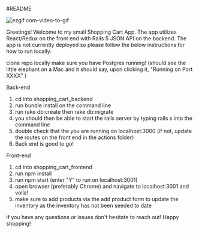 #README

![ezgif com-video-to-gif](https://cloud.githubusercontent.com/assets/13028695/19162997/1d2f9ece-8bc8-11e6-800c-646e5c40405c.gif)


Greetings! Welcome to my small Shopping Cart App. The app utilizes React/Redux on the front end with Rails 5 JSON  API on the backend. The app is not currently deployed so please follow the below instructions for how to run locally:

clone repo locally
make sure you have Postgres running! (should see the little elephant on a Mac and it should say, upon clicking it, "Running on Port XXXX" )

Back-end

1. cd into shopping_cart_backend
2. run bundle install on the command line
3. run rake db:create then rake db:migrate
4. you should then be able to start the rails server by typing rails s into the command line
5. double check that the you are running on localhost:3000  (if not, update the routes on the front end in the actions folder)
6. Back end is good to go!


Front-end

1. cd into shopping_cart_frontend
2. run npm install
3. run npm start (enter "Y" to run on localhost:3001)
4. open browser (preferably Chrome) and navigate to localhost:3001 and voila!
5. make sure to add products via the add product form to update the inventory as the inventory has not been seeded to date

if you have any questions or issues don't hesitate to reach out! Happy shopping!
